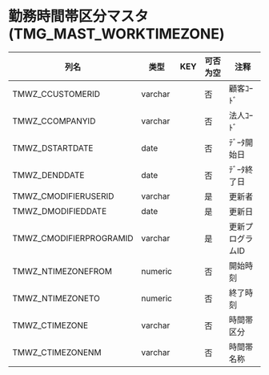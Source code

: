 # 勤務時間帯区分マスタ(TMG_MAST_WORKTIMEZONE)
| 列名   | 类型   | KEY  | 可否为空 | 注释   |
| ---- | ---- | ---- | ---- | ---- |
|TMWZ_CCUSTOMERID|varchar||否|顧客ｺｰﾄﾞ|
|TMWZ_CCOMPANYID|varchar||否|法人ｺｰﾄﾞ|
|TMWZ_DSTARTDATE|date||否|ﾃﾞｰﾀ開始日|
|TMWZ_DENDDATE|date||否|ﾃﾞｰﾀ終了日|
|TMWZ_CMODIFIERUSERID|varchar||是|更新者|
|TMWZ_DMODIFIEDDATE|date||是|更新日|
|TMWZ_CMODIFIERPROGRAMID|varchar||是|更新プログラムID|
|TMWZ_NTIMEZONEFROM|numeric||否|開始時刻|
|TMWZ_NTIMEZONETO|numeric||否|終了時刻|
|TMWZ_CTIMEZONE|varchar||否|時間帯区分|
|TMWZ_CTIMEZONENM|varchar||否|時間帯名称|
